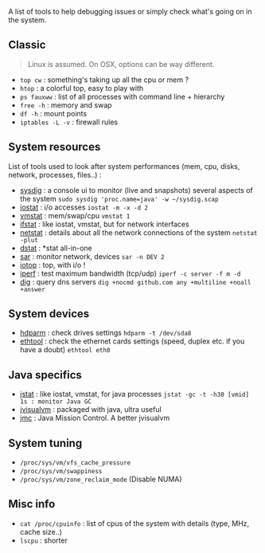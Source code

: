 A list of tools to help debugging issues or simply check what's going on in the system.

## Classic

> Linux is assumed. On OSX, options can be way different.

- `top cw` : something's taking up all the cpu or mem ?
- `htop` : a colorful top, easy to play with
- `ps fauxww` : list of all processes with command line + hierarchy
- `free -h` : memory and swap
- `df -h` : mount points
- `iptables -L -v` : firewall rules

## System resources

List of tools used to look after system performances (mem, cpu, disks, network, processes, files..) :

- [sysdig](http://www.sysdig.org/) : a console ui to monitor (live and snapshots) several aspects of the system `sudo sysdig 'proc.name=java' -w ~/sysdig.scap`
- [iostat](http://linuxcommand.org/man_pages/iostat1.html) : i/o accesses `iostat -m -x -d 2`
- [vmstat](http://linuxcommand.org/man_pages/vmstat8.html) : mem/swap/cpu `vmstat 1`
- [ifstat](https://linux.die.net/man/1/ifstat) : like iostat, vmstat, but for network interfaces
- [netstat](https://linux.die.net/man/8/netstat) : details about all the network connections of the system `netstat -plut`
- [dstat](http://dag.wiee.rs/home-made/dstat/) :  *stat all-in-one
- [sar](http://linuxcommand.org/man_pages/sar1.html) : monitor network, devices `sar -n DEV 2`
- [iotop](http://guichaz.free.fr/iotop/) : top, with i/o !
- [iperf](https://iperf.fr/) : test maximum bandwidth (tcp/udp) `iperf -c server -f m -d`
- [dig](https://linux.die.net/man/1/dig) : query dns servers `dig +nocmd github.com any +multiline +noall +answer`

## System devices

- [hdparm](https://linux.die.net/man/8/hdparm) : check drives settings `hdparm -t /dev/sda8`
- [ethtool](http://linuxcommand.org/man_pages/ethtool8.html) : check the ethernet cards settings (speed, duplex etc. if you have a doubt) `ethtool eth0`

## Java specifics

- [jstat](http://docs.oracle.com/javase/8/docs/technotes/guides/troubleshoot/tooldescr017.html) : like iostat, vmstat, for java processes `jstat -gc -t -h30 [vmid] 1s : monitor Java GC`
- [jvisualvm](https://visualvm.github.io/) : packaged with java, ultra useful
- [jmc](https://docs.oracle.com/javacomponents/jmc-5-5/jmc-user-guide/jmc.htm) : Java Mission Control. A better jvisualvm


## System tuning

- `/proc/sys/vm/vfs_cache_pressure`
- `/proc/sys/vm/swappiness`
- `/proc/sys/vm/zone_reclaim_mode` (Disable NUMA)

## Misc info

- `cat /proc/cpuinfo` : list of cpus of the system with details (type, MHz, cache size..)
- `lscpu` : shorter
